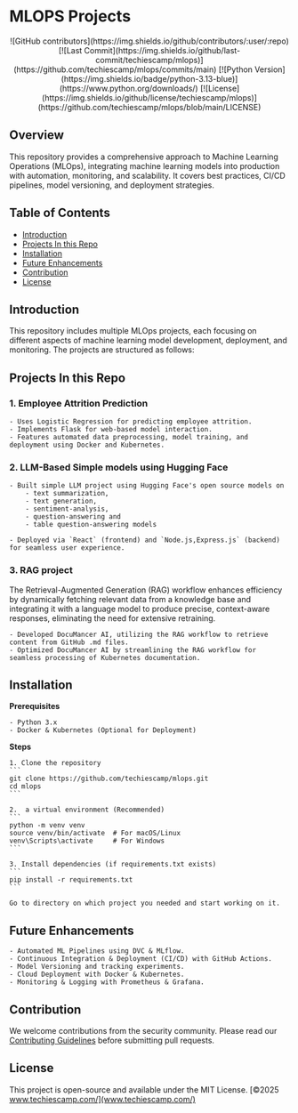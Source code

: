 # MLOPS Projects

<div align="center">
    ![GitHub contributors](https://img.shields.io/github/contributors/:user/:repo)
    [![Last Commit](https://img.shields.io/github/last-commit/techiescamp/mlops)](https://github.com/techiescamp/mlops/commits/main)
    [![Python Version](https://img.shields.io/badge/python-3.13-blue)](https://www.python.org/downloads/)
    [![License](https://img.shields.io/github/license/techiescamp/mlops)](https://github.com/techiescamp/mlops/blob/main/LICENSE)
</div>

## Overview

This repository provides a comprehensive approach to Machine Learning Operations (MLOps), integrating machine learning models into production with automation, monitoring, and scalability. It covers best practices, CI/CD pipelines, model versioning, and deployment strategies.


## Table of Contents
- [Introduction](#introduction)
- [Projects In this Repo](#projects)
- [Installation](#installation)
- [Future Enhancements](#future-enhancements)
- [Contribution](#contribution)
- [License](#license)

## Introduction

This repository includes multiple MLOps projects, each focusing on different aspects of machine learning model development, deployment, and monitoring. The projects are structured as follows:

## Projects In this Repo

### **1. Employee Attrition Prediction**
    - Uses Logistic Regression for predicting employee attrition.
    - Implements Flask for web-based model interaction.
    - Features automated data preprocessing, model training, and deployment using Docker and Kubernetes.

### **2. LLM-Based Simple models using Hugging Face**
    - Built simple LLM project using Hugging Face's open source models on
        - text summarization, 
        - text generation, 
        - sentiment-analysis, 
        - question-answering and 
        - table question-answering models

    - Deployed via `React` (frontend) and `Node.js,Express.js` (backend) for seamless user experience.

### **3. RAG project**
The Retrieval-Augmented Generation (RAG) workflow enhances efficiency by dynamically fetching relevant data from a knowledge base and integrating it with a language model to produce precise, context-aware responses, eliminating the need for extensive retraining.

    - Developed DocuMancer AI, utilizing the RAG workflow to retrieve content from GitHub .md files.
    - Optimized DocuMancer AI by streamlining the RAG workflow for seamless processing of Kubernetes documentation.


## Installation

**Prerequisites**

    - Python 3.x
    - Docker & Kubernetes (Optional for Deployment)

**Steps**

    1. Clone the repository
    ```
    git clone https://github.com/techiescamp/mlops.git
    cd mlops
    ```

    2.  a virtual environment (Recommended)
    ```
    python -m venv venv
    source venv/bin/activate  # For macOS/Linux
    venv\Scripts\activate     # For Windows
    ```

    3. Install dependencies (if requirements.txt exists)
    ```
    pip install -r requirements.txt
    ```

    Go to directory on which project you needed and start working on it.


## Future Enhancements
    - Automated ML Pipelines using DVC & MLflow.
    - Continuous Integration & Deployment (CI/CD) with GitHub Actions.
    - Model Versioning and tracking experiments.
    - Cloud Deployment with Docker & Kubernetes.
    - Monitoring & Logging with Prometheus & Grafana.


## Contribution
We welcome contributions from the security community. Please read our [Contributing Guidelines](contribution.md) before submitting pull requests.


## License

This project is open-source and available under the MIT License.
[&copy;2025 www.techiescamp.com/](www.techiescamp.com/)
